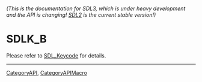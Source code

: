 ###### (This is the documentation for SDL3, which is under heavy development and the API is changing! [SDL2](https://wiki.libsdl.org/SDL2/) is the current stable version!)
# SDLK_B

Please refer to [SDL_Keycode](SDL_Keycode) for details.

----
[CategoryAPI](CategoryAPI), [CategoryAPIMacro](CategoryAPIMacro)

